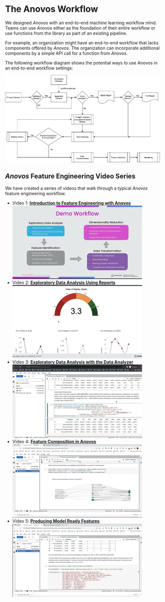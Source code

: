 # The Anovos Workflow

We designed _Anovos_ with an end-to-end machine learning workflow mind.
Teams can use _Anovos_ either as the foundation of their entire workflow or use functions from the library
as part of an existing pipeline.

For example, an organization might have an end-to-end workflow that lacks components offered by _Anovos_.
The organization can incorporate additional components by a simple API call for a function from _Anovos_.

The following workflow diagram shows the potential ways to use Anovos in an end-to-end workflow settings:

![Diagram of Anovos Workflows](../assets/workflow.png)

## _Anovos_ Feature Engineering Video Series

We have created a series of videos that walk through a typical _Anovos_ feature engineering workflow.

- Video 1: [**Introduction to Feature Engineering with Anovos**](https://www.youtube.com/watch?v=ihXpAY_tKHI)\
  [![Introduction to Feature Engineering with Anovos](../assets/youtube/thumbs/video_1.jpg)](https://www.youtube.com/watch?v=ihXpAY_tKHI)
- Video 2: [**Exploratory Data Analysis Using Reports**](https://www.youtube.com/watch?v=9UXxJ7I3Y8E)\
  [![Exploratory Data Analysis Using Reports](../assets/youtube/thumbs/video_2.jpg)](https://www.youtube.com/watch?v=9UXxJ7I3Y8E)
- Video 3: [**Exploratory Data Analysis with the Data Analyzer**](https://www.youtube.com/watch?v=E68pZp8TboY)\
  [![Exploratory Data Analysis with the Data Analyzer](../assets/youtube/thumbs/video_3.jpg)](https://www.youtube.com/watch?v=E68pZp8TboY)
- Video 4: [**Feature Composition in Anovos**](https://www.youtube.com/watch?v=Tgp974LcLcc)\
  [![Feature Composition in Anovos](../assets/youtube/thumbs/video_4.jpg)](https://www.youtube.com/watch?v=Tgp974LcLcc)
- Video 5: [**Producing Model Ready Features**](https://www.youtube.com/watch?v=A0-Rdy5mnl4)\
  [![Feature Composition in Anovos](../assets/youtube/thumbs/video_5.jpg)](https://www.youtube.com/watch?v=A0-Rdy5mnl4)
